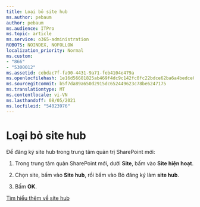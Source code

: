 ```yaml
---
title: Loại bỏ site hub
ms.author: pebaum
author: pebaum
ms.audience: ITPro
ms.topic: article
ms.service: o365-administration
ROBOTS: NOINDEX, NOFOLLOW
localization_priority: Normal
ms.custom:
- "866"
- "5300012"
ms.assetid: cebdac7f-fa90-4431-9a71-feb4104e479a
ms.openlocfilehash: 1e16d56681825ab469f4dc9c142fc0fc22bdce62ba6a4bedce0ad8f488acf71f
ms.sourcegitcommit: b5f7da89a650d2915dc652449623c78be6247175
ms.translationtype: MT
ms.contentlocale: vi-VN
ms.lasthandoff: 08/05/2021
ms.locfileid: "54023976"
---
```

# <a name="remove-a-hub-site"></a>Loại bỏ site hub

Để đăng ký site hub trong trung tâm quản trị SharePoint mới:
  
1. Trong trung tâm quản SharePoint mới, dưới **Site**, bấm vào **Site hiện hoạt**.

2. Chọn site, bấm vào **Site hub**, rồi bấm vào Bỏ đăng ký làm **site hub**.

3. Bấm **OK**.

[Tìm hiểu thêm về site hub](https://support.office.com/article/what-is-a-sharepoint-hub-site-fe26ae84-14b7-45b6-a6d1-948b3966427f)
  